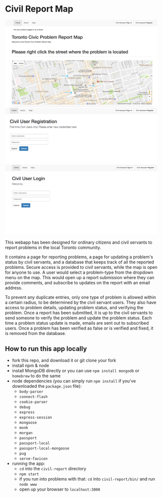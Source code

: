 # Civil Report Map

![alt text](civil-report/images/to-map.png "map")
![alt text](civil-report/images/register.png "civil user registration")
![alt text](civil-report/images/login.png "civil user login")

This webapp has been designed for ordinary citizens and civil servants to report problems in the local Toronto community. 

It contains a page for reporting problems, a page for updating a problem's status by civil servants, and a database that keeps track of all the reported problems. Secure access is provided to civil servants, while the map is open for anyone to use. A user would select a problem-type from the dropdown menu on the map. This would open up a report submission where they can provide comments, and subscribe to updates on the report with an email address. 

To prevent any duplicate entries, only one type of problem is allowed within a certain radius, to be determined by the civil servant users. They also have access to problem details, updating problem status, and verifying the problem. Once a report has been submitted, it is up to the civil servants to send someone to verify the problem and update the problem status. Each time a problem status update is made, emails are sent out to subscribed users. Once a problem has been verified as false or is verified and fixed, it is removed from the database.

## How to run this app locally
* fork this repo, and download it or git clone your fork
* install npm & node
* install MongoDB directly or you can use `npm install mongodb` or `homebrew` to do the same
* node dependencies (you can simply run `npm install` if you've downloaded the `package.json` file):
    - `body-parser`
    - `connect-flash`
    - `cookie-parser`
    - `debug`
    - `express`
    - `express-session`
    - `mongoose`
    - `monk`
    - `morgan`
    - `passport`
    - `passport-local`
    - `passport-local-mongoose`
    - `pug`
    - `serve-favicon`
* running the app:
    - `cd` into the `civil-report` directory
    - `npm start`
    - if you run into problems with that: `cd` into `civil-report/bin/` and run `node www` 
    - open up your browser to `localhost:3000`